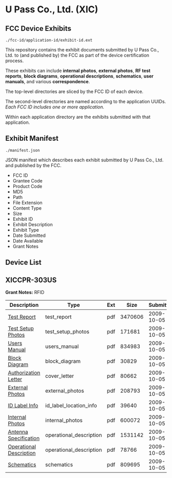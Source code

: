 # U Pass Co., Ltd. (XIC)
## FCC Device Exhibits

```
./fcc-id/application-id/exhibit-id.ext
```

This repository contains the exhibit documents submitted by U Pass Co., Ltd. to (and published by) the FCC as part of the device certification process.

These exhibits can include **internal photos**, **external photos**, **RF test reports**, **block diagrams**, **operational descriptions**, **schematics**, **user manuals**, and various **correspondence**.

The top-level directories are sliced by the FCC ID of each device.

The second-level directories are named according to the application UUIDs. *Each FCC ID includes one or more application.*

Within each application directory are the exhibits submitted with that application. 

## Exhibit Manifest

```
./manifest.json
```

JSON manifest which describes each exhibit submitted by U Pass Co., Ltd. and published by the FCC.

- FCC ID
- Grantee Code
- Product Code
- MD5
- Path
- File Extension
- Content Type
- Size
- Exhibit ID
- Exhibit Description
- Exhibit Type
- Date Submitted
- Date Available
- Grant Notes

## Device List
## XICCPR-303US
**Grant Notes:** RFID

| Description | Type | Ext | Size | Submitted | Available |
| ----------- | ---- | --- | ---- | --------- | --------- |
| [Test Report](XICCPR-303US/eab0f20a7ccbc424626ae51a406d6682/1179912.pdf) | test_report | pdf | 3470606 | 2009-10-05 | 2009-10-05 |
| [Test Setup Photos](XICCPR-303US/eab0f20a7ccbc424626ae51a406d6682/1179903.pdf) | test_setup_photos | pdf | 171681 | 2009-10-05 | 2009-10-05 |
| [Users Manual](XICCPR-303US/eab0f20a7ccbc424626ae51a406d6682/1179911.pdf) | users_manual | pdf | 834983 | 2009-10-05 | 2009-10-05 |
| [Block Diagram](XICCPR-303US/eab0f20a7ccbc424626ae51a406d6682/1179907.pdf) | block_diagram | pdf | 30829 | 2009-10-05 | 2009-10-05 |
| [Authorization Letter](XICCPR-303US/eab0f20a7ccbc424626ae51a406d6682/1179913.pdf) | cover_letter | pdf | 80662 | 2009-10-05 | 2009-10-05 |
| [External Photos](XICCPR-303US/eab0f20a7ccbc424626ae51a406d6682/1179904.pdf) | external_photos | pdf | 208793 | 2009-10-05 | 2009-10-05 |
| [ID Label Info](XICCPR-303US/eab0f20a7ccbc424626ae51a406d6682/1179906.pdf) | id_label_location_info | pdf | 39640 | 2009-10-05 | 2009-10-05 |
| [Internal Photos](XICCPR-303US/eab0f20a7ccbc424626ae51a406d6682/1179905.pdf) | internal_photos | pdf | 600072 | 2009-10-05 | 2009-10-05 |
| [Antenna Specification](XICCPR-303US/eab0f20a7ccbc424626ae51a406d6682/1179909.pdf) | operational_description | pdf | 1531142 | 2009-10-05 | 2009-10-05 |
| [Operational Description](XICCPR-303US/eab0f20a7ccbc424626ae51a406d6682/1179910.pdf) | operational_description | pdf | 78766 | 2009-10-05 | 2009-10-05 |
| [Schematics](XICCPR-303US/eab0f20a7ccbc424626ae51a406d6682/1179908.pdf) | schematics | pdf | 809695 | 2009-10-05 | 2009-10-05 |
